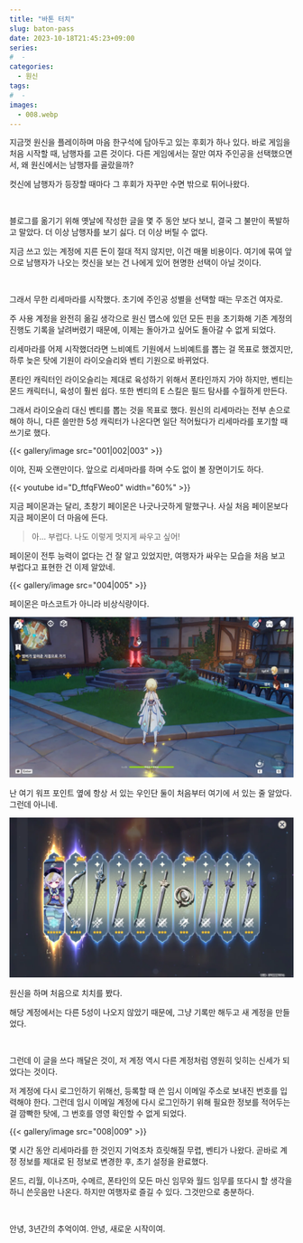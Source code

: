 ```yaml
---
title: "바톤 터치"
slug: baton-pass
date: 2023-10-18T21:45:23+09:00
series:
#  - 
categories:
  - 원신
tags:
#  - 
images:
  - 008.webp
---
```


지금껏 원신을 플레이하며 마음 한구석에 담아두고 있는 후회가 하나 있다. 바로 게임을 처음 시작할 때, 남행자를 고른 것이다. 다른 게임에서는 잘만 여자 주인공을 선택했으면서, 왜 원신에서는 남행자를 골랐을까?

컷신에 남행자가 등장할 때마다 그 후회가 자꾸만 수면 밖으로 튀어나왔다.

&nbsp;

블로그를 옮기기 위해 옛날에 작성한 글을 몇 주 동안 보다 보니, 결국 그 불만이 폭발하고 말았다. 더 이상 남행자를 보기 싫다. 더 이상 버틸 수 없다.

지금 쓰고 있는 계정에 지른 돈이 절대 적지 않지만, 이건 매몰 비용이다. 여기에 묶여 앞으로 남행자가 나오는 컷신을 보는 건 나에게 있어 현명한 선택이 아닐 것이다.

&nbsp;

그래서 무한 리세마라를 시작했다. 초기에 주인공 성별을 선택할 때는 무조건 여자로.

주 사용 계정을 완전히 옮길 생각으로 원신 맵스에 있던 모든 핀을 초기화해 기존 계정의 진행도 기록을 날려버렸기 때문에, 이제는 돌아가고 싶어도 돌아갈 수 없게 되었다.

리세마라를 어제 시작했더라면 느비예트 기원에서 느비예트를 뽑는 걸 목표로 했겠지만, 하루 늦은 탓에 기원이 라이오슬리와 벤티 기원으로 바뀌었다.

폰타인 캐릭터인 라이오슬리는 제대로 육성하기 위해서 폰타인까지 가야 하지만, 벤티는 몬드 캐릭터니, 육성이 훨씬 쉽다. 또한 벤티의 E 스킬은 필드 탐사를 수월하게 만든다.

그래서 라이오슬리 대신 벤티를 뽑는 것을 목표로 했다. 원신의 리세마라는 전부 손으로 해야 하니, 다른 쓸만한 5성 캐릭터가 나온다면 일단 적어뒀다가 리세마라를 포기할 때 쓰기로 했다.

{{< gallery/image src="001|002|003" >}}

이야, 진짜 오랜만이다. 앞으로 리세마라를 하며 수도 없이 볼 장면이기도 하다.

{{< youtube id="D_ftfqFWeo0" width="60%" >}}

지금 페이몬과는 달리, 초창기 페이몬은 나긋나긋하게 말했구나. 사실 처음 페이몬보다 지금 페이몬이 더 마음에 든다.

> 아... 부럽다. 나도 이렇게 멋지게 싸우고 싶어!

페이몬이 전투 능력이 없다는 건 잘 알고 있었지만, 여행자가 싸우는 모습을 처음 보고 부럽다고 표현한 건 이제 알았네.

{{< gallery/image src="004|005" >}}

페이몬은 마스코트가 아니라 비상식량이다.

![](006.webp)

난 여기 워프 포인트 옆에 항상 서 있는 우인단 둘이 처음부터 여기에 서 있는 줄 알았다. 그런데 아니네.

![](007.webp)

원신을 하며 처음으로 치치를 봤다.

해당 계정에서는 다른 5성이 나오지 않았기 때문에, 그냥 기록만 해두고 새 계정을 만들었다.

&nbsp;

그런데 이 글을 쓰다 깨달은 것이, 저 계정 역시 다른 계정처럼 영원히 잊히는 신세가 되었다는 것이다.

저 계정에 다시 로그인하기 위해선, 등록할 때 쓴 임시 이메일 주소로 보내진 번호를 입력해야 한다. 그런데 임시 이메일 계정에 다시 로그인하기 위해 필요한 정보를 적어두는 걸 깜빡한 탓에, 그 번호를 영영 확인할 수 없게 되었다.

{{< gallery/image src="008|009" >}}

몇 시간 동안 리세마라를 한 것인지 기억조차 흐릿해질 무렵, 벤티가 나왔다. 곧바로 계정 정보를 제대로 된 정보로 변경한 후, 초기 설정을 완료했다.

몬드, 리월, 이나즈마, 수메르, 폰타인의 모든 마신 임무와 월드 임무를 또다시 할 생각을 하니 쓴웃음만 나온다. 하지만 여행자로 즐길 수 있다. 그것만으로 충분하다.

&nbsp;

안녕, 3년간의 추억이여. 안녕, 새로운 시작이여.
